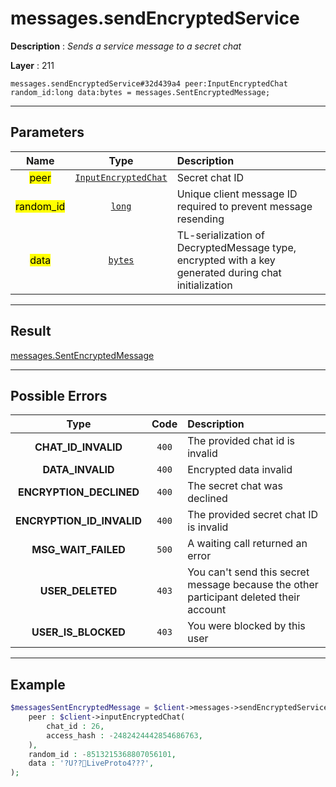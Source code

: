 # messages.sendEncryptedService

**Description** : *Sends a service message to a secret chat*

**Layer** : 211

```tl
messages.sendEncryptedService#32d439a4 peer:InputEncryptedChat random_id:long data:bytes = messages.SentEncryptedMessage;
```

---

## Parameters

| Name | Type | Description |
| :---: | :---: | :--- |
| <mark>peer</mark> | [`InputEncryptedChat`](type/InputEncryptedChat) | Secret chat ID |
| <mark>random_id</mark> | [`long`](type/long) | Unique client message ID required to prevent message resending |
| <mark>data</mark> | [`bytes`](type/bytes) | TL-serialization of  DecryptedMessage type, encrypted with a key generated during chat initialization |

---

## Result

[messages.SentEncryptedMessage](type/messages.SentEncryptedMessage)

---

## Possible Errors

| Type | Code | Description |
| :---: | :---: | :--- |
| **CHAT_ID_INVALID** | `400` | The provided chat id is invalid |
| **DATA_INVALID** | `400` | Encrypted data invalid |
| **ENCRYPTION_DECLINED** | `400` | The secret chat was declined |
| **ENCRYPTION_ID_INVALID** | `400` | The provided secret chat ID is invalid |
| **MSG_WAIT_FAILED** | `500` | A waiting call returned an error |
| **USER_DELETED** | `403` | You can't send this secret message because the other participant deleted their account |
| **USER_IS_BLOCKED** | `403` | You were blocked by this user |

---

## Example

```php
$messagesSentEncryptedMessage = $client->messages->sendEncryptedService(
	peer : $client->inputEncryptedChat(
		chat_id : 26,
		access_hash : -2482424442854686763,
	),
	random_id : -8513215368807056101,
	data : '?U??LiveProto4???',
);
```